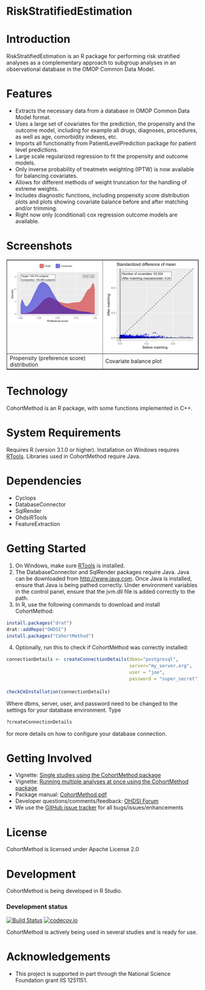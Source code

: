 RiskStratifiedEstimation
===========

Introduction
============
RiskStratifiedEstimation is an R package for performing risk stratified analyses as a complementary approach to subgroup analyses in an observational database in the OMOP Common Data Model.

Features
========
- Extracts the necessary data from a database in OMOP Common Data Model format.
- Uses a large set of covariates for the prediction, the propensity and the outcome model, including for example all drugs, diagnoses, procedures, as well as age, comorbidity indexes, etc.
- Imports all functionality from PatientLevelPrediction package for patient level predictions.
- Large scale regularized regression to fit the propensity and outcome models.
- Only inverse probability of treatmetn weighting (IPTW) is now available for balancing covariates.
- Allows for different methods of weight truncation for the handling of extreme weights.
- Includes diagnostic functions, including propensity score distribution plots and plots showing covariate balance before and after matching and/or trimming.
- Right now only (conditional) cox regression outcome models are available.

Screenshots
===========
<table border = "">
<tr valign="top">
<td width = 50%>
  <img src="https://github.com/OHDSI/CohortMethod/blob/master/extras/ps.png" alt="CohortMethod propensity score plot" title="CohortMethod propensity score plot" />
</td>
<td width = 50%>
 <img src="https://github.com/OHDSI/CohortMethod/blob/master/extras/balanceScatterplot.png" alt="CohortMethod covariate balance plot" title="CohortMethod covariate balance plot" />
</td>
</tr><tr>
<td>Propensity (preference score) distribution</td><td>Covariate balance plot</td>
</tr>
</table>

Technology
============
CohortMethod is an R package, with some functions implemented in C++.

System Requirements
============
Requires R (version 3.1.0 or higher). Installation on Windows requires [RTools](http://cran.r-project.org/bin/windows/Rtools/). Libraries used in CohortMethod require Java.

Dependencies
============
 * Cyclops
 * DatabaseConnector
 * SqlRender
 * OhdsiRTools
 * FeatureExtraction

Getting Started
===============
1. On Windows, make sure [RTools](http://cran.r-project.org/bin/windows/Rtools/) is installed.
2. The DatabaseConnector and SqlRender packages require Java. Java can be downloaded from
<a href="http://www.java.com" target="_blank">http://www.java.com</a>. Once Java is installed, ensure that Java is being pathed correctly. Under environment variables in the control panel, ensure that the jvm.dll file is added correctly to the path.
3. In R, use the following commands to download and install CohortMethod:

  ```r
  install.packages("drat")
  drat::addRepo("OHDSI")
  install.packages("CohortMethod")
  ```
  
4. Optionally, run this to check if CohortMethod was correctly installed:

  ```r
  connectionDetails <- createConnectionDetails(dbms="postgresql",
                                               server="my_server.org",
                                               user = "joe",
                                               password = "super_secret")

  checkCmInstallation(connectionDetails)
  ```
  
  Where dbms, server, user, and password need to be changed to the settings for your database environment. Type
  
  ```r
  ?createConnectionDetails
  ``` 
  
  for more details on how to configure your database connection.

Getting Involved
=============
* Vignette: [Single studies using the CohortMethod package](https://raw.githubusercontent.com/OHDSI/CohortMethod/master/inst/doc/SingleStudies.pdf)
* Vignette: [Running multiple analyses at once using the CohortMethod package](https://raw.githubusercontent.com/OHDSI/CohortMethod/master/inst/doc/MultipleAnalyses.pdf)
* Package manual: [CohortMethod.pdf](https://raw.githubusercontent.com/OHDSI/CohortMethod/master/extras/CohortMethod.pdf)
* Developer questions/comments/feedback: <a href="http://forums.ohdsi.org/c/developers">OHDSI Forum</a>
* We use the <a href="../../issues">GitHub issue tracker</a> for all bugs/issues/enhancements

License
=======
CohortMethod is licensed under Apache License 2.0

Development
===========
CohortMethod is being developed in R Studio.

### Development status
[![Build Status](https://travis-ci.org/OHDSI/CohortMethod.svg?branch=master)](https://travis-ci.org/OHDSI/CohortMethod)
[![codecov.io](https://codecov.io/github/OHDSI/CohortMethod/coverage.svg?branch=master)](https://codecov.io/github/OHDSI/CohortMethod?branch=master)

CohortMethod is actively being used in several studies and is ready for use.


# Acknowledgements
- This project is supported in part through the National Science Foundation grant IIS 1251151.
